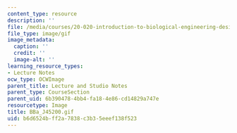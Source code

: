 ```yaml
---
content_type: resource
description: ''
file: /media/courses/20-020-introduction-to-biological-engineering-design-spring-2009/b6d6524bff2a7838c3b35eeef138f523_BBa_J45200.gif
file_type: image/gif
image_metadata:
  caption: ''
  credit: ''
  image-alt: ''
learning_resource_types:
- Lecture Notes
ocw_type: OCWImage
parent_title: Lecture and Studio Notes
parent_type: CourseSection
parent_uid: 6b390478-4bb4-fa18-4e86-cd14829a747e
resourcetype: Image
title: BBa_J45200.gif
uid: b6d6524b-ff2a-7838-c3b3-5eeef138f523
---
```

